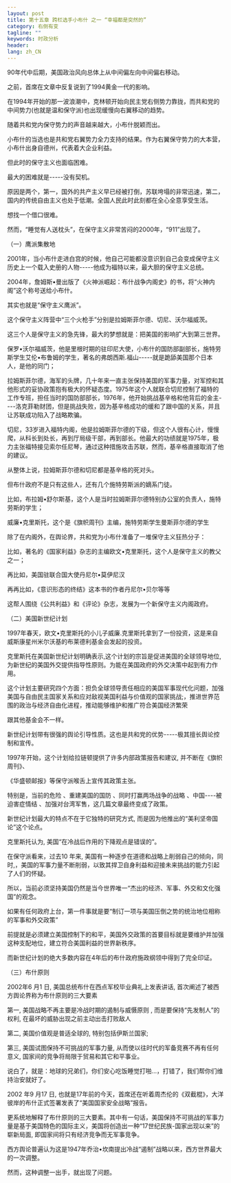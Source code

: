 ```yaml
---
layout: post
title: 第十五章 跨栏选手小布什 之一 “幸福都是突然的”
category: 右侧有变
tagline: ""
keywords: 时政分析
header:
lang: zh_CN 
---
```



<p>90年代中后期，美国政治风向总体上从中间偏左向中间偏右移动。</p>
<p>之前，首席在文章中反复说到了1994黄金一代的影响。</p>
<p>在1994年开始的那一波浪潮中，克林顿开始向民主党右侧势力靠拢，而共和党的中间势力(也就是温和保守派)也出现缓慢向右翼移动的趋势。</p>
<p>随着共和党内保守势力的声音越来越大，小布什脱颖而出。</p>
<p>小布什的当选也是共和党右翼势力全力支持的结果。作为右翼保守势力的大本营，小布什出身自德州，代表着大企业利益。</p>
<p>但此时的保守主义也面临困难。</p>
<p>最大的困难就是-----没有契机。</p>
<p>原因是两个，第一，国外的共产主义早已经被打倒，苏联垮塌的非常迅速，第二，国内的传统自由主义也处于低潮。全国人民此时此刻都在全心全意享受生活。</p>
<p>想找一个借口很难。</p>
<p>然而，“睡觉有人送枕头”，在保守主义非常苦闷的2000年，“911”出现了。</p>

<p>（一）鹰派集散地</p>
<p>2001年，当小布什走进白宫的时候，他自己可能都没意识到自己会变成保守主义历史上一个载入史册的人物-----他成为福特以来，最大胆的保守主义总统。</p>
<p>2004年，詹姆斯•曼出版了《火神派崛起：布什战争内阁史》的书，将“火神内阁”这个称号送给小布什。</p>
<p>其实也就是“保守主义鹰派”。</p>
<p>这个保守主义阵营中“三个火枪手”分别是拉姆斯菲尔德、切尼、沃尔福威茨。</p>
<p>这三个人是保守主义的急先锋，最大的梦想就是：把美国的影响扩大到第三世界。</p>
<p>保罗•沃尔福威茨，他是里根时期的驻印尼大使，小布什的国防部副部长，施特劳斯学生艾伦•布鲁姆的学生，著名的弗朗西斯.福山-----就是跪舔美国那个日本人，是他的同门；</p>
<p>拉姆斯菲尔德，海军的头牌，几十年来一直主张保持美国的军事力量，对军控和其他形式的妥协政策抱有极大的怀疑态度。1975年这个人就联合切尼控制了福特的工作专班，担任当时的国防部部长，1976年，他开始挑战基辛格和他背后的金主----洛克菲勒财团，但是挑战失败，因为基辛格成功的缓和了跟中国的关系，并且让苏联成功陷入了战略欺骗。</p>
<p>切尼，33岁进入福特内阁，他是拉姆斯菲尔德的下级，但这个人很有心计，慢慢爬，从科长到处长，再到厅局级干部，再到部长。他最大的功绩就是1975年，极力主张福特接见索尔任尼琴，通过这种措施攻击苏联，然而，基辛格直接取消了他的建议。</p>
<p>从整体上说，拉姆斯菲尔德和切尼都是基辛格的死对头。</p>
<p>但布什政府不是只有这些人，还有几个施特劳斯派的嫡系门徒。</p>
<p>比如，布拉姆•舒尔斯基，这个人是当时拉姆斯菲尔德特别办公室的负责人，施特劳斯的学生；</p>
<p>威廉•克里斯托，这个是《旗帜周刊》主编，施特劳斯学生曼斯菲尔德的学生</p>
<p>除了在内阁外，在舆论界，共和党为小布什准备了一堆保守主义狂热分子：</p>
<p>比如，著名的《国家利益》杂志的主编欧文•克里斯托，这个人是保守主义的教父之一；</p>
<p>再比如，美国驻联合国大使丹尼尔•莫伊尼汉</p>
<p>再再比如，《意识形态的终结》这本书的作者丹尼尔•贝尔等等</p>
<p>这帮人围绕《公共利益》和《评论》杂志，发展为一个新保守主义内阁政府。</p>
<p>（二）美国新世纪计划</p>
<p>1997年春天，欧文•克里斯托的小儿子威廉.克里斯托拿到了一份投资，这是来自威斯康星州米尔沃基的布莱德利基金会发起的投资。</p>
<p>克里斯托在美国新世纪计划明确表示,这个计划的宗旨是促进美国的全球领导地位, 为新世纪的美国外交提供指导性原则。为能在美国政府的外交决策中起到有力作用。</p>
<p>这个计划主要研究四个方面：担负全球领导责任相应的美国军事现代化问题，加强美国与自由民主国家关系和应对敌视美国利益与价值观的国家挑战;，推进世界范围的政治与经济自由化进程，推动能够维护和推广符合美国经济繁荣</p>
<p>跟其他基金会不一样。</p>
<p>新世纪计划带有很强的舆论引导性质。这也是共和党的优势-----极其擅长舆论控制和宣传。</p>
<p>1997年开始，这个计划给拉链顿提供了许多内部政策报告和建议, 并不断在《旗帜周刊》、</p>
<p>《华盛顿邮报》等保守派喉舌上宣传其政策主张。</p>
<p>特别是，当前的危险 、重建美国的国防 、同时打赢两场战争的战略 、中国----被迫害症情结 、加强对台湾军售，这几篇文章最终变成了政策。</p>
<p>新世纪计划最大的特点不在于它独特的研究方式, 而是因为他推出的“美利坚帝国论”这个论点。</p>
<p>克里斯托认为, 美国“在冷战后作用的下降观点是错误的”。</p>
<p>在保守派看来，过去10 年来, 美国有一种逐步在道德和战略上削弱自己的倾向，同时,，美国的军事力量不断削弱，以致其捍卫自身利益和迎接未来挑战的能力引起了人们的怀疑。</p>
<p>所以，当前必须坚持美国仍然是当今世界唯一“杰出的经济、军事、外交和文化强国”的观念。</p>
<p>如果有任何政府上台，第一件事就是要“制订一项与美国压倒之势的统治地位相称的军事和外交政策”</p>
<p>前提就是必须建立美国控制下的和平，美国外交政策的首要目标就是要维护并加强这种支配地位，建立符合美国利益的世界新秩序。</p>
<p>而新世纪计划的绝大多数内容在4年后的布什政府施政纲领中得到了完全印证。</p>
<p>（三）布什原则</p>
<p>2002年6 月1 日, 美国总统布什在西点军校毕业典礼上发表讲话, 首次阐述了被西方舆论界称为布什原则的三大要素</p>
<p>第一, 美国战略不再主要是冷战时期的遏制与威慑原则 , 而是要保持“先发制人”的权利, 在最坏的威胁出现之前主动出击打败敌人</p>
<p>第二, 美国价值观是普适全球的, 特别包括伊斯兰国家;</p>
<p>第三, 美国试图保持不可挑战的军事力量, 从而使以往时代的军备竞赛不再有任何意义, 国家间的竞争将局限于贸易和其它和平事业。</p>
<p>说白了，就是：地球的兄弟们，你们安心吃饭睡觉打啪…，打错了，我们帮你们维持治安就好了。</p>
<p>2002 年9 月17 日, 也就是17年前的今天，首席还在听着周杰伦的《双截棍》，大洋彼岸的布什正式签署发表了“美国国家安全战略”报告。</p>
<p>更系统地解释了布什原则的三大要素。其中有一句话，美国保持不可挑战的军事力量是基于美国特色的国际主义，美国将创造出一种“17世纪民族-国家出现以来”的崭新局面, 即国家间将只有经济竞争而无军事竞争。</p>
<p>西方舆论普遍认为这是1947年乔治•坎南提出冷战“遏制”战略以来，西方世界最大的一次调整。</p>
<p>然而，这种调整一出手，就出现了问题。</p>

